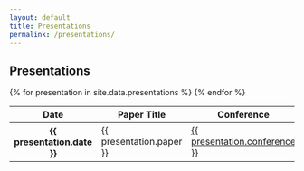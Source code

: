 ```yaml
---
layout: default
title: Presentations
permalink: /presentations/
---
```


<div class="container" style="margin-top: 1em">
  <h2>Presentations</h2>
  <table class="table table-hover table-sm">
    <thead class="table-light">
      <tr>
        <th scope="col">Date</th>
        <th scope="col">Paper Title</th>
        <th scope="col">Conference</th>
        <th scope="col">Location</th>
        <th scope="col">Slides</th>
      </tr>
    </thead>
    <tbody>
      {% for presentation in site.data.presentations %}
      <tr>
        <th scope="row">{{ presentation.date }}</th>
        <td>{{ presentation.paper }}</td>
        <td>
          <a href="{{ presentation.conference-url }}" target="_blank"
            >{{ presentation.conference }}</a
          >
        </td>
        <td>{{ presentation.location }}</td>
        <td>
          <a
            href="{{ site.baseurl }}/files/slides/{{ presentation.slides-id }}.pdf"
            target="_blank"
            ><span class="fas fa-file-pdf"></span
          ></a>
        </td>
      </tr>
      {% endfor %}
    </tbody>
  </table>
</div>
